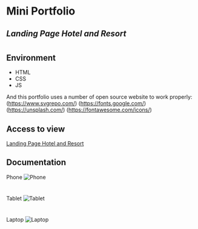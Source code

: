 # Mini Portfolio
## _Landing Page Hotel and Resort_
#
## Environment

- HTML
- CSS
- JS

And this portfolio uses a number of open source website to work properly:
(https://www.svgrepo.com/)
(https://fonts.google.com/)
(https://unsplash.com/)
(https://fontawesome.com/icons/)

## Access to view

[Landing Page Hotel and Resort](https://6396d48bce269043b83618c6--stalwart-nougat-8d99f8.netlify.app/) 


## Documentation

Phone
![Phone](https://user-images.githubusercontent.com/108262868/206997796-20605c03-dc64-4369-b698-fb2a7f683be1.png)
#
Tablet
![Tablet](https://user-images.githubusercontent.com/108262868/206997722-13efb7c3-f4c2-49d7-bd41-e3b50b8cef37.png)
#
Laptop
![Laptop](https://user-images.githubusercontent.com/108262868/206997974-cc1b1d0d-d6cd-4976-b53a-1a7eae499b45.png)
